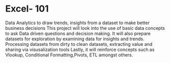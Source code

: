 # Excel- 101
Data Analytics to draw trends, insights from a dataset to make better  business decisions 
This project will look into the use of basic data concepts to ask Data driven questions and decision making.
It will also prepare datasets for exploration by examining data for insights and trends.
Processing datasets from dirty to clean datasets, extracting value and sharing via visusalization tools
Lastly, it will reinforce concepts such as Vlookup, Conditional Formatting,Pivots, ETL amongst others. 
